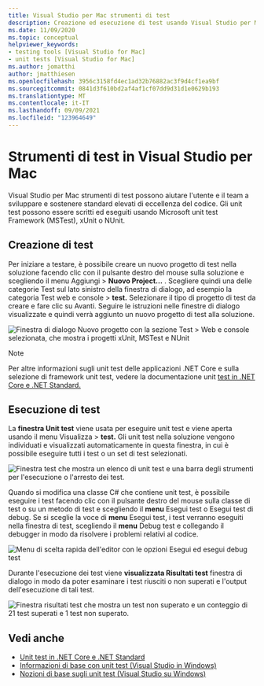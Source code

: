 ```yaml
---
title: Visual Studio per Mac strumenti di test
description: Creazione ed esecuzione di test usando Visual Studio per Mac.
ms.date: 11/09/2020
ms.topic: conceptual
helpviewer_keywords:
- testing tools [Visual Studio for Mac]
- unit tests [Visual Studio for Mac]
ms.author: jomatthi
author: jmatthiesen
ms.openlocfilehash: 3956c3158fd4ec1ad32b76882ac3f9d4cf1ea9bf
ms.sourcegitcommit: 0841d3f610bd2af4af1cf07dd9d31d1e0629b193
ms.translationtype: MT
ms.contentlocale: it-IT
ms.lasthandoff: 09/09/2021
ms.locfileid: "123964649"
---
```

# <a name="testing-tools-in-visual-studio-for-mac"></a>Strumenti di test in Visual Studio per Mac

Visual Studio per Mac strumenti di test possono aiutare l'utente e il team a sviluppare e sostenere standard elevati di eccellenza del codice. Gli unit test possono essere scritti ed eseguiti usando Microsoft unit test Framework (MSTest), xUnit o NUnit.

## <a name="creating-tests"></a>Creazione di test
Per iniziare a testare, è possibile creare un nuovo progetto di test nella soluzione facendo clic con il pulsante destro del mouse sulla soluzione e scegliendo il menu Aggiungi > **Nuovo Project...** . Scegliere quindi una delle categorie Test sul lato sinistro della finestra di dialogo, ad esempio la categoria Test web e console > **test.** Selezionare il tipo di progetto di test da creare e fare clic su Avanti. Seguire le istruzioni nelle finestre di dialogo visualizzate e quindi verrà aggiunto un nuovo progetto di test alla soluzione.

![Finestra di dialogo Nuovo progetto con la sezione Test > Web e console selezionata, che mostra i progetti xUnit, MSTest e NUnit](media/create-new-test-project.PNG)

> [!NOTE]
> Per altre informazioni sugli unit test delle applicazioni .NET Core e sulla selezione di framework unit test, vedere la documentazione unit [test in .NET Core e .NET Standard.](/dotnet/core/testing/?pivots=xunit)

## <a name="running-tests"></a>Esecuzione di test
La **finestra Unit test** viene usata per eseguire unit test e viene aperta usando il menu Visualizza > **test.** Gli unit test nella soluzione vengono individuati e visualizzati automaticamente in questa finestra, in cui è possibile eseguire tutti i test o un set di test selezionati.

![Finestra test che mostra un elenco di unit test e una barra degli strumenti per l'esecuzione o l'arresto dei test.](media/test-window.PNG)

Quando si modifica una classe C# che contiene unit test, è possibile eseguire i  test facendo clic con il pulsante destro del mouse sulla classe di test o su un metodo di test e scegliendo il **menu** Esegui test o Esegui test di debug. Se si sceglie la voce di **menu** Esegui test, i test verranno eseguiti nella finestra di test, scegliendo il **menu** Debug test e collegando il debugger in modo da risolvere i problemi relativi al codice.

![Menu di scelta rapida dell'editor con le opzioni Esegui ed esegui debug test](media/run-tests-context-menu.PNG)

Durante l'esecuzione dei test viene **visualizzata Risultati test** finestra di dialogo in modo da poter esaminare i test riusciti o non superati e l'output dell'esecuzione di tali test.

![Finestra risultati test che mostra un test non superato e un conteggio di 21 test superati e 1 test non superato.](media/test-results-window.PNG)

## <a name="see-also"></a>Vedi anche

- [Unit test in .NET Core e .NET Standard](/dotnet/core/testing)
- [Informazioni di base con unit test (Visual Studio in Windows)](/visualstudio/test/getting-started-with-unit-testing)
- [Nozioni di base sugli unit test (Visual Studio su Windows)](/visualstudio/test/unit-test-basics)